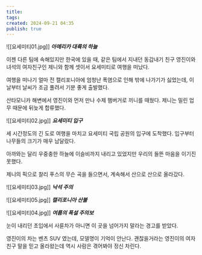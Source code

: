 ```yaml
---
title: 
tags: 
created: 2024-09-21 04:35
publish: true
---
```

![[요세미티01.jpg]]
**_아메리카 대륙의 하늘_**

이젠 다른 팀에 속해있지만 한국에 있을 때, 같은 팀에서 지내던 동갑내기 친구 영진이와 녀석의 여자친구인 제니와 함께 셋이서 요세미티로 여행을 떠났다.

여행을 떠나기 얼마 전 캘리포니아에 엄청난 폭염으로 인해 밖에 나가기가 싫었는데, 이 날부터 날씨가 조금 풀려서 기분 좋게 출발했다.

산타모니카 해변에서 영진이와 먼저 만나 수제 햄버거로 끼니를 때웠다. 제니는 밀린 업무 때문에 뒤늦게 합류했다.

![[요세미티02.jpg]]
**_요세미티 입구_**

세 시간정도의 긴 도로 여행을 마치고 요세미티 국립 공원의 입구에 도착했다. 입구부터 나무들의 크기가 매우 남달랐다.

아까와는 달리 우중충한 하늘에 이슬비까지 내리고 있었지만 우리의 들뜬 마음을 이기진 못했다.

제니의 픽으로 찰리 푸스의 무슨 곡을 들으면서, 계속해서 산으로 산으로 올라갔다.

![[요세미티03.jpg]]
**_낙석 주의_**


![[요세미티05.jpg]]
**_캘리포니아 산불_**

![[요세미티04.jpg]]
**_여름의 폭설 주의보_**

눈이 내리던 초입에서 사륜차가 아니면 이 곳을 넘어가지 말라는 경고를 받았다. 

영진이의 차는 벤츠 SUV 였는데, 모델명이 기억이 안난다. 괜찮을거라는 영진이의 여자친구 말을 믿고 올라왔는데 역시 사람은 겪어봐야 정신 차린다.
